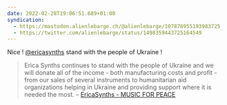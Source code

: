 ```yaml
---
date: 2022-02-28T19:06:51.689+01:00
syndication:
  - https://mastodon.alienlebarge.ch/@alienlebarge/107876955193983725
  - https://twitter.com/alienlebarge/status/1498359443725164549
---
```

Nice !
[@ericasynths](https://twitter.com/ericasynths) stand with the people of Ukraine !

> Erica Synths continues to stand with the people of Ukraine and we will donate all of the income - both manufacturing costs and profit - from our sales of several instruments to humanitarian aid organizations helping in Ukraine and providing support where it is needed the most.
> – [EricaSynths - MUSIC FOR PEACE](https://www.ericasynths.lv/news/music-peace/)
